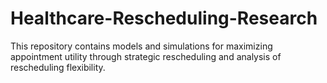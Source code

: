 # Healthcare-Rescheduling-Research
This repository contains models and simulations for maximizing appointment utility through strategic rescheduling and analysis of rescheduling flexibility.
